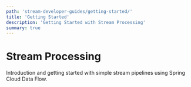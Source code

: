 ```yaml
---
path: 'stream-developer-guides/getting-started/'
title: 'Getting Started'
description: 'Getting Started with Stream Processing'
summary: true
---
```


# Stream Processing

Introduction and getting started with simple stream pipelines using Spring Cloud Data Flow.

